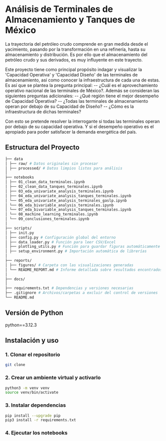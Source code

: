 # Análisis de Terminales de Almacenamiento y Tanques de México

La trayectoria del petróleo crudo comprende en gran medida desde el yacimiento, pasando por
la transformación en una refinería, hasta su almacenamiento y distribución.
Es por ello que el almacenamiento del petróleo crudo y sus derivados, es muy influyente en este
trayecto.

Este proyecto tiene como principal propósito indagar y visualizar la 'Capacidad Operativa' y 'Capacidad Diseño'
de las terminales de almacenamiento, así como conocer la infraestructura de cada una de estas.
Es así que se plantea la pregunta principal:
-- ¿Cuál es el aprovechamiento operativo nacional de las terminales de México?.
Además se consideran las siguientes preguntas adicionales:
-- ¿Qué región tiene el mejor desempeño de Capacidad Operativa?
-- ¿Todas las terminales de almacenamiento operan por debajo de su Capacidad de Diseño?
-- ¿Cómo es la infraestructura de dichas terminales?

Con esto se pretende resolver la interrogante si todas las terminales operan por debajo de su capacidad operativa.
Y si el desempeño operativo es el apropiado para poder satisfacer la demanda energética del país.

## Estructura del Proyecto

```sh
├── data
│ ├── raw/ # Datos originales sin procesar
│ ├── processed/ # Datos limpios listos para análisis
│
├── notebooks
│ ├── 01_clean_data_terminales.ipynb
│ ├── 02_clean_data_tanques_terminales.ipynb
│ ├── 03_eda_univariate_analysis_terminales.ipynb
│ ├── 04_eda_univariate_analysis_tanques_terminales.ipynb
│ └── 05_eda_univariate_analysis_terminales_gaslp.ipynb
│ └── 06_eda_bivariable_analysis_terminales.ipynb
│ └── 07_eda_bivariable_analysis_tanques_terminales.ipynb
│ └── 08_machine_learning_terminales.ipynb
│ └── 09_conclusiones_terminales.ipynb
│
├── scripts/
│ ├── init.py
│ ├── config.py # Configuración global del entorno
│ ├── data_loader.py # Función para leer CSV/Excel
│ ├── plotting_utils.py # Función para guardar figuras automáticamente
│ ├── setup_environment.py # Importación automática de librerías
│
├── reports/
│ ├── figures/ # Carpeta con las visualizaciones generadas
│ └── README_REPORT.md # Informe detallada sobre resultados encontrados
│
├── docs/
│
├── requirements.txt # Dependencias y versiones necesarias
├── .gitignore # Archivos/carpetas a excluir del control de versiones
└── README.md
```

## Versión de Python

python==3.12.3

## Instalación y uso

### 1. Clonar el repositorio

```sh
git clone
```

### 2. Crear un ambiente virtual y activarlo

```sh
python3 -m venv venv
source venv/bin/activate
```

### 3. Instalar dependencias

```sh
pip install --upgrade pip
pip3 install -r requirements.txt
```

### 4. Ejecutar los notebooks
